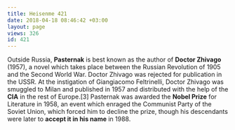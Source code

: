 ```yaml
---
title: Heisenme 421
date: 2018-04-18 08:46:42 +03:00
layout: page
views: 326
id: 421
---
```


Outside Russia, **Pasternak** is best known as the author of **Doctor Zhivago** (1957), a novel which takes place between the Russian Revolution of 1905 and the Second World War. Doctor Zhivago was rejected for publication in the USSR. At the instigation of Giangiacomo Feltrinelli, Doctor Zhivago was smuggled to Milan and published in 1957 and distributed with the help of the **CIA** in the rest of Europe.[3] Pasternak was awarded the **Nobel Prize** for Literature in 1958, an event which enraged the Communist Party of the Soviet Union, which forced him to decline the prize, though his descendants were later to **accept it in his name** in 1988.


